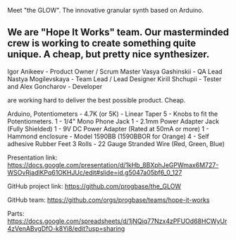 Meet "the GLOW". The innovative granular synth based on Arduino.

We are "Hope It Works" team. 
Our masterminded crew is working to create something quite unique. <bold> A cheap, but pretty nice synthesizer. </bold>
------------

Igor Anikeev - Product Owner / Scrum Master
Vasya Gashinskii -  QA Lead
Nastya Mogilevskaya - Team Lead / Lead Designer
Kirill Shchupii - Tester
and
Alex Goncharov - Developer

are working hard to deliver the best possible product. Cheap.

Arduino, Potentiometers - 4.7K (or 5K) - Linear Taper
5 - Knobs to fit the Potentiometers.
1 - 1/4" Mono Phone Jack
1 - 2.1mm Power Adapter Jack (Fully Shielded)
1 - 9V DC Power Adapter (Rated at 50mA or more)
1 - Hammond enclosure - Model 1590BB (1590BBOR for Orange)
4 - Self adhesive Rubber Feet
3 Rolls - 22 Gauge Stranded Wire (Red, Green, Blue)

Presentation link:
https://docs.google.com/presentation/d/1kHb_8BXphJeGPWmax6M727-WSOvRjadlKPq61OKHJUc/edit#slide=id.g5047a05bf6_0_127

GitHub project link: 
https://github.com/progbase/the_GLOW

GitHub team:
https://github.com/orgs/progbase/teams/hope-it-works

Parts: 
https://docs.google.com/spreadsheets/d/1jNQiq77Nzx4zPFUOd68HCWyUr4zVenABvgDfO-k8Yi8/edit?usp=sharing

